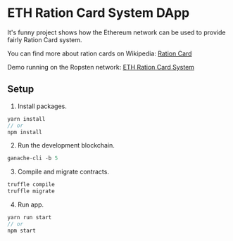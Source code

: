 # ETH Ration Card System DApp

It's funny project shows how the Ethereum network can be used to provide fairly Ration Card system.

You can find more about ration cards on Wikipedia: [Ration Card](https://en.wikipedia.org/wiki/Ration_stamp)

Demo running on the Ropsten network: [ETH Ration Card System](https://monosux.github.io/ration-card-dapp/)

## Setup

1. Install packages.
```javascript
yarn install
// or
npm install
```

2. Run the development blockchain.
```javascript
ganache-cli -b 5
```

3. Compile and migrate contracts.
```javascript
truffle compile
truffle migrate
```

4. Run app.
```javascript
yarn run start
// or
npm start
```
